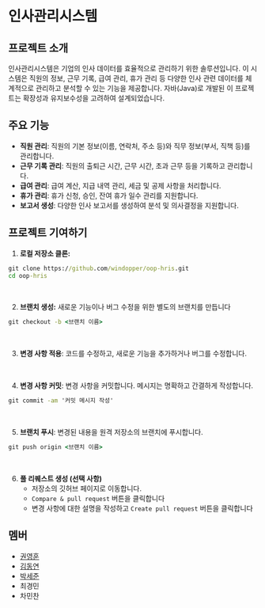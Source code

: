 # 인사관리시스템

## 프로젝트 소개
인사관리시스템은 기업의 인사 데이터를 효율적으로 관리하기 위한 솔루션입니다. 이 시스템은 직원의 정보, 근무 기록, 급여 관리, 휴가 관리 등 다양한 인사 관련 데이터를 체계적으로 관리하고 분석할 수 있는 기능을 제공합니다. 자바(Java)로 개발된 이 프로젝트는 확장성과 유지보수성을 고려하여 설계되었습니다.

## 주요 기능
- **직원 관리**: 직원의 기본 정보(이름, 연락처, 주소 등)와 직무 정보(부서, 직책 등)를 관리합니다.
- **근무 기록 관리**: 직원의 출퇴근 시간, 근무 시간, 초과 근무 등을 기록하고 관리합니다.
- **급여 관리**: 급여 계산, 지급 내역 관리, 세금 및 공제 사항을 처리합니다.
- **휴가 관리**: 휴가 신청, 승인, 잔여 휴가 일수 관리를 지원합니다.
- **보고서 생성**: 다양한 인사 보고서를 생성하여 분석 및 의사결정을 지원합니다.

## 프로젝트 기여하기
1. **로컬 저장소 클론:**
```bat
git clone https://github.com/windopper/oop-hris.git
cd oop-hris
```
<br/>

2. **브랜치 생성:** 새로운 기능이나 버그 수정을 위한 별도의 브랜치를 만듭니다
```bat
git checkout -b <브랜치 이름>
```
<br/>

3. **변경 사항 적용**: 코드를 수정하고, 새로운 기능을 추가하거나 버그를 수정합니다.
<br/>

4. **변경 사항 커밋**: 변경 사항을 커밋합니다. 메시지는 명확하고 간결하게 작성합니다.
```bat
git commit -am '커밋 메시지 작성'
```
<br/>

5. **브랜치 푸시**: 변경된 내용을 원격 저장소의 브랜치에 푸시합니다.
```bat
git push origin <브랜치 이름>
```
<br/>

6. **풀 리퀘스트 생성 (선택 사항)**
   - 저장소의 깃허브 페이지로 이동합니다.
   - `Compare & pull request` 버튼을 클릭합니다
   - 변경 사항에 대한 설명을 작성하고 `Create pull request` 버튼을 클릭합니다

## 멤버

- [권영훈](https://github.com/windopper)
- [김동연](https://github.com/dave04182)
- [박세준](https://github.com/PSJ1564)
- 최경민
- 차민찬